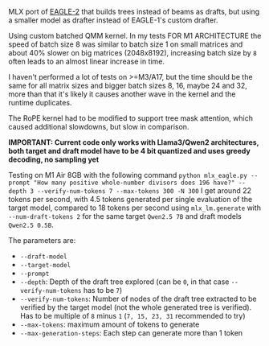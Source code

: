 MLX port of [EAGLE-2](https://arxiv.org/abs/2406.16858) that builds trees instead of beams as drafts, but using a smaller model as drafter instead of EAGLE-1's custom drafter. 

Using custom batched QMM kernel. In my tests FOR M1 ARCHITECTURE the speed of batch size 8 was similar to batch size 1 on small matrices and about 40% slower on big matrices (2048x8192), increasing batch size by `8` often leads to an almost linear increase in time.

I haven't performed a lot of tests on >=M3/A17, but the time should be the same for all matrix sizes and bigger batch sizes 8, 16, maybe 24 and 32, more than that it's likely it causes another wave in the kernel and the runtime duplicates.

The RoPE kernel had to be modified to support tree mask attention, which caused additional slowdowns, but slow in comparison.

**IMPORTANT: Current code only works with Llama3/Qwen2 architectures, both target and draft model have to be 4 bit quantized and uses greedy decoding, no sampling yet**

Testing on M1 Air 8GB with the following command `python mlx_eagle.py --prompt "How many positive whole-number divisors does 196 have?" --depth 3 --verify-num-tokens 7 --max-tokens 300 -N 300` I get around 22 tokens per second, with 4.5 tokens generated per single evaluation of the target model, compared to 18 tokens per second using `mlx_lm.generate` with `--num-draft-tokens 2` for the same target `Qwen2.5 7B` and draft models `Qwen2.5 0.5B`.

The parameters are:
* `--draft-model`
* `--target-model`
* `--prompt`
* `--depth`: Depth of the draft tree explored (can be `0`, in that case `--verify-num-tokens` has to be `7`)
* `--verify-num-tokens`: Number of nodes of the draft tree extracted to be verified by the target model (not the whole generated tree is verified). Has to be multiple of `8` minus `1` (`7, 15, 23, 31` recommended to try)
* `--max-tokens`: maximum amount of tokens to generate
* `--max-generation-steps`: Each step can generate more than 1 token
